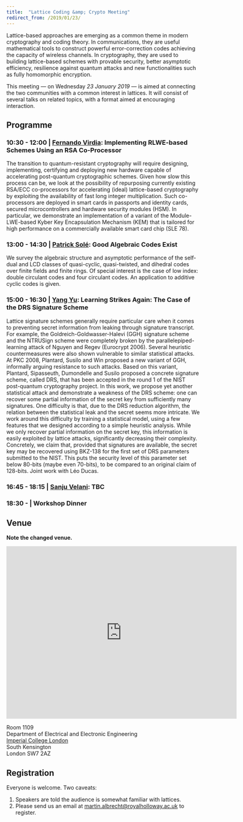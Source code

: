 ```yaml
---
title:  "Lattice Coding &amp; Crypto Meeting"
redirect_from: /2019/01/23/
---
```


Lattice-based approaches are emerging as a common theme in modern cryptography and coding theory. In communications, they are useful mathematical tools to construct powerful error-correction codes achieving the capacity of wireless channels. In cryptography, they are used to building lattice-based schemes with provable security, better asymptotic efficiency, resilience against quantum attacks and new functionalities such as fully homomorphic encryption.

This meeting — on Wednesday *23 January 2019* — is aimed at connecting the two communities with a common interest in lattices. It will consist of several talks on related topics, with a format aimed at encouraging interaction.

## Programme ##

### <span> 10:30 - 12:00 | [Fernando Virdia](https://pure.royalholloway.ac.uk/portal/en/persons/fernando-virdia(4ad6e099-9f70-4a5d-b0ac-cc37dd176547).html)</span>: Implementing RLWE-based Schemes Using an RSA Co-Processor ###

The transition to quantum-resistant cryptography will require designing, implementing, certifying and deploying new hardware capable of accelerating post-quantum cryptographic schemes. Given how slow this process can be, we look at the possibility of repurposing currently existing RSA/ECC co-processors for accelerating (ideal) lattice-based cryptography by exploiting the availability of fast long integer multiplication. Such co-processors are deployed in smart cards in passports and identity cards, secured microcontrollers and hardware security modules (HSM). In particular, we demonstrate an implementation of a variant of the Module-LWE-based Kyber Key Encapsulation Mechanism (KEM) that is tailored for high performance on a commercially available smart card chip (SLE 78).

### <span> 13:00 - 14:30 | [Patrick Solé](https://www.researchgate.net/profile/Patrick_Sole)</span>: Good Algebraic Codes Exist ###

We survey the algebraic structure and asymptotic performance of the self-dual and LCD classes of quasi-cyclic, quasi-twisted, and dihedral codes over finite fields and finite rings. Of special interest is the case of low index: double circulant codes and four circulant codes. An application to additive cyclic codes is given.

### <span> 15:00 - 16:30 | [Yang Yu](https://www.cwi.nl/people/yang-yu)</span>: Learning Strikes Again: The Case of the DRS Signature Scheme ###

Lattice signature schemes generally require particular care when it comes to preventing secret information from leaking through signature transcript. For example, the Goldreich-Goldwasser-Halevi (GGH) signature scheme and the NTRUSign scheme were completely broken by the parallelepiped-learning attack of Nguyen and Regev (Eurocrypt 2006). Several heuristic countermeasures were also shown vulnerable to similar statistical attacks. At PKC 2008, Plantard, Susilo and Win proposed a new variant of GGH, informally arguing resistance to such attacks. Based on this variant, Plantard, Sipasseuth, Dumondelle and Susilo proposed a concrete signature scheme, called DRS, that has been accepted in the round 1 of the NIST post-quantum cryptography project. In this work, we propose yet another statistical attack and demonstrate a weakness of the DRS scheme: one can recover some partial information of the secret key from sufficiently many signatures. One difficulty is that, due to the DRS reduction algorithm, the relation between the statistical leak and the secret seems more intricate. We work around this difficulty by training a statistical model, using a few features that we designed according to a simple heuristic analysis. While we only recover partial information on the secret key, this information is easily exploited by lattice attacks, significantly decreasing their complexity. Concretely, we claim that, provided that signatures are available, the secret key may be recovered using BKZ-138 for the first set of DRS parameters submitted to the NIST. This puts the security level of this parameter set below 80-bits (maybe even 70-bits), to be compared to an original claim of 128-bits. Joint work with Léo Ducas.

### <span> 16:45 - 18:15 | [Sanju Velani](https://pure.york.ac.uk/portal/en/researchers/sanju-velani\(3b7d2e29-c243-4ed7-b284-c819e74101b7\).html)</span>: TBC ###

### <span> 18:30 - | Workshop Dinner </span> ###

## Venue ##

**Note the changed venue.**

<iframe src="https://www.google.com/maps/embed?pb=!1m14!1m8!1m3!1d2483.7481554015103!2d-0.1774244!3d51.4994889!3m2!1i1024!2i768!4f13.1!3m3!1m2!1s0x0%3A0x31911b371c692e86!2sImperial+College!5e0!3m2!1sen!2suk!4v1457110930221" width="600" height="450" frameborder="0" style="border:0" allowfullscreen></iframe>

Room 1109  
Department of Electrical and Electronic Engineering  
[Imperial College London](http://www.imperial.ac.uk/visit/campuses/south-kensington/)  
South Kensington  
London SW7 2AZ  

## Registration ##

Everyone is welcome. Two caveats:

1. Speakers are told the audience is somewhat familiar with lattices.
2. Please send us an email at <martin.albrecht@royalholloway.ac.uk> to register.
